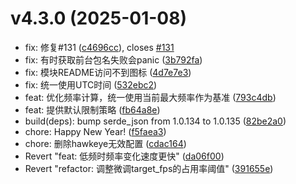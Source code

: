 # v4.3.0 (2025-01-08)

* fix: 修复#131 ([c4696cc](https://github.com/shadow3aaa/fas-rs/commit/c4696cc)), closes [#131](https://github.com/shadow3aaa/fas-rs/issues/131)
* fix: 有时获取前台包名失败会panic ([3b792fa](https://github.com/shadow3aaa/fas-rs/commit/3b792fa))
* fix: 模块README访问不到图标 ([4d7e7e3](https://github.com/shadow3aaa/fas-rs/commit/4d7e7e3))
* fix: 统一使用UTC时间 ([532ebc2](https://github.com/shadow3aaa/fas-rs/commit/532ebc2))
* feat: 优化频率计算，统一使用当前最大频率作为基准 ([793c4db](https://github.com/shadow3aaa/fas-rs/commit/793c4db))
* feat: 提供默认限制策略 ([fb64a8e](https://github.com/shadow3aaa/fas-rs/commit/fb64a8e))
* build(deps): bump serde_json from 1.0.134 to 1.0.135 ([82be2a0](https://github.com/shadow3aaa/fas-rs/commit/82be2a0))
* chore: Happy New Year! ([f5faea3](https://github.com/shadow3aaa/fas-rs/commit/f5faea3))
* chore: 删除hawkeye无效配置 ([cdac164](https://github.com/shadow3aaa/fas-rs/commit/cdac164))
* Revert "feat: 低频时频率变化速度更快" ([da06f00](https://github.com/shadow3aaa/fas-rs/commit/da06f00))
* Revert "refactor: 调整微调target_fps的占用率阈值" ([391655e](https://github.com/shadow3aaa/fas-rs/commit/391655e))
